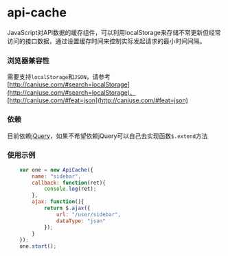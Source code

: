 # api-cache

JavaScript对API数据的缓存组件，可以利用localStorage来存储不常更新但经常访问的接口数据，通过设置缓存时间来控制实际发起请求的最小时间间隔。

### 浏览器兼容性

需要支持`localStorage`和`JSON`，请参考[http://caniuse.com/#search=localStorage](http://caniuse.com/#search=localStorage)、[http://caniuse.com/#feat=json](http://caniuse.com/#feat=json)

### 依赖

目前依赖[jQuery](http://jquery.com)，如果不希望依赖jQuery可以自己去实现函数`$.extend`方法

### 使用示例

```js
    var one = new ApiCache({
        name: "sidebar",
        callback: function(ret){
            console.log(ret);
        },
        ajax: function(){
            return $.ajax({
                url: "/user/sidebar",
                dataType: "json"
            });
        }
    });
    one.start();
```